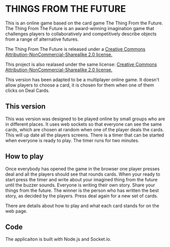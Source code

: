 # THINGS FROM THE FUTURE

This is an online game based on the card game The Thing From the Future.
The Thing From The Future is an award-winning imagination game that 
challenges players to collaboratively and competitively 
describe objects from a range of alternative futures.

The Thing From The Future is released under a 
[Creative Commons Attribution-NonCommercial-Sharealike 2.0 license.](https://creativecommons.org/licenses/by-nc-sa/2.0/)

This project is also realased under the same license:
[Creative Commons Attribution-NonCommercial-Sharealike 2.0 license.](https://creativecommons.org/licenses/by-nc-sa/2.0/)

This version has been adapted to be a multiplayer online game. It doesn't allow
players to choose a card, it is chosen for them when one of them clicks
on Deal Cards.

## This version
This was version was designed to be played online by small groups who are in different places. It uses web sockets 
so that everyone can see the same cards, which are chosen at random when one of the player deals the
cards. This will up date all the players screens. There is a timer that can be started when everyone
is ready to play. The timer runs for two minutes.

## How to play
Once everybody has opened the game in the browser one player presses deal and all the players 
should see that rounds cards. When your ready to start press the timer and write about your imagined thing 
from the future until the buzzer sounds. Everyone is writing their own story.
Share your things from the future. The winner is the
person who has written the best story, as decided by the players.
Press deal again for a new set of cards.

There are details about how to play and what each card stands for on the web page.

## Code

The applicaiton is built with Node.js and Socket.io. 
